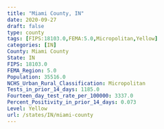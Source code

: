```yaml
---
title: "Miami County, IN"
date: 2020-09-27
draft: false
type: county
tags: [FIPS:18103.0,FEMA:5.0,Micropolitan,Yellow]
categories: [IN]
County: Miami County
State: IN
FIPS: 18103.0
FEMA_Region: 5.0
Population: 35516.0
NCHS_Urban_Rural_Classification: Micropolitan
Tests_in_prior_14_days: 1185.0
Fourteen_day_test_rate_per_100000: 3337.0
Percent_Positivity_in_prior_14_days: 0.073
Level: Yellow
url: /states/IN/miami-county
---
```



